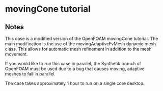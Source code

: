 # movingCone tutorial

## Notes

This case is a modified version of the OpenFOAM movingCone tutorial. The main modification is the use of the movingAdaptiveFvMesh dynamic mesh class. This allows for automatic mesh refinement in addition to the mesh movement.

If you would like to run this case in parallel, the Synthetik branch of OpenFOAM must be used due to a bug that causes moving, adaptive meshes to fail in parallel.

The case takes approximately 1 hour to run on a single core desktop.

